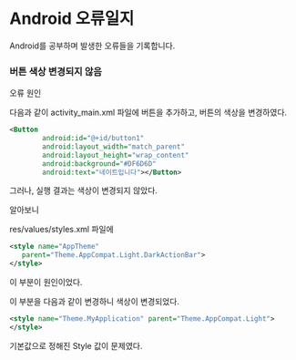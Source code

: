 # Android 오류일지
Android를 공부하며 발생한 오류들을 기록합니다.

### 버튼 색상 변경되지 않음

오류 원인

다음과 같이 activity_main.xml 파일에 버튼을 추가하고, 버튼의 색상을 변경하였다.

```xml
<Button
        android:id="@+id/button1"
        android:layout_width="match_parent"
        android:layout_height="wrap_content"
        android:background="#DF6D6D"
        android:text="네이트입니다"></Button>
```

그러나, 실행 결과는 색상이 변경되지 않았다.

알아보니 

res/values/styles.xml 파일에
    
 ```xml
<style name="AppTheme" 
    parent="Theme.AppCompat.Light.DarkActionBar">
</style>
```

이 부분이 원인이었다.

이 부분을 다음과 같이 변경하니 색상이 변경되었다.

```xml
<style name="Theme.MyApplication" parent="Theme.AppCompat.Light">
</style>
```

기본값으로 정해진 Style 값이 문제였다.



